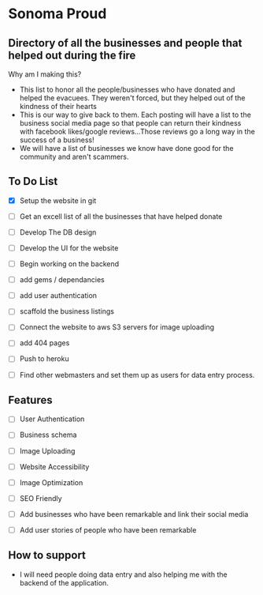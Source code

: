 # Sonoma Proud

## Directory of all the businesses and people that helped out during the fire

Why am I making this?

*   This list to honor all the people/businesses who have donated and helped the evacuees. They weren't forced, but they helped out of the kindness of their hearts
*   This is our way to give back to them. Each posting will have a list to the business social media page so that people can return their kindness with facebook likes/google reviews...Those reviews go a long way in the success of a business!
*   We will have a list of businesses we know have done good for the community and aren't scammers.

## To Do List

- [x] Setup the website in git  
- [ ] Get an excell list of all the businesses that have helped donate  
- [ ] Develop The DB design  
- [ ] Develop the UI for the website  
- [ ] Begin working on the backend  
- [ ] add gems / dependancies  
- [ ] add user authentication  
- [ ] scaffold the business listings  
- [ ]  Connect the website to aws S3 servers for image uploading  
- [ ] add 404 pages  
- [ ] Push to heroku  
- [ ] Find other webmasters and set them up as users for data entry process.  


## Features


- [ ] User Authentication  
- [ ] Business schema  
- [ ] Image Uploading  
- [ ] Website Accessibility  
- [ ] Image Optimization  
- [ ] SEO Friendly  
- [ ] Add businesses who have been remarkable and link their social media  
- [ ] Add user stories of people who have been remarkable  


## How to support

*   I will need people doing data entry and also helping me with the backend of the application.